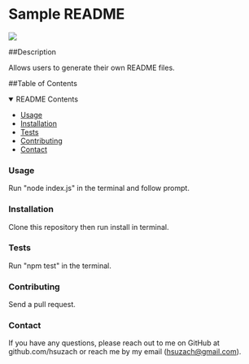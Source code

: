 
# Sample README


<img src='https://img.shields.io/badge/License-BSD 3-blue.svg'>

##Description

Allows users to generate their own README files.

##Table of Contents

<details open="open">
<summary>README Contents</summary>
<ul>
  <li><a href="#Usage">Usage</a></li>
  <li><a href="#Installation">Installation</a></li>
  <li><a href="#Tests">Tests</a></li>
  <li><a href="#Contributing">Contributing</a></li>
  <li><a href="#ContactInfo">Contact</a></li>

</ul>
</details>

<h3 id="Usage">Usage</h3>
Run "node index.js" in the terminal and follow prompt.

<h3 id="Installation">Installation</h3>



Clone this repository then run install in terminal.

<h3 id="Tests">Tests</h3>


Run "npm test" in the terminal.

<h3 id="Contributing">Contributing</h3>
Send a pull request.

<h3 id="ContactInfo">Contact</h3>

If you have any questions, please reach out to me on GitHub at github.com/hsuzach or reach me by my email (hsuzach@gmail.com).

